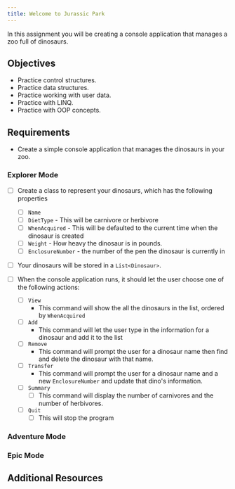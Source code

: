 ```yaml
---
title: Welcome to Jurassic Park
---
```


In this assignment you will be creating a console application that manages a zoo
full of dinosaurs.

## Objectives

- Practice control structures.
- Practice data structures.
- Practice working with user data.
- Practice with LINQ.
- Practice with OOP concepts.

## Requirements

- Create a simple console application that manages the dinosaurs in your zoo.

### Explorer Mode

- [ ] Create a class to represent your dinosaurs, which has the following
      properties

  - [ ] `Name`
  - [ ] `DietType` - This will be carnivore or herbivore
  - [ ] `WhenAcquired` - This will be defaulted to the current time when the
        dinosaur is created
  - [ ] `Weight` - How heavy the dinosaur is in pounds.
  - [ ] `EnclosureNumber` - the number of the pen the dinosaur is currently in

- [ ] Your dinosaurs will be stored in a `List<Dinosaur>`.
- [ ] When the console application runs, it should let the user choose one of
      the following actions:
  - [ ] `View`
    - This command will show the all the dinosaurs in the list, ordered by
      `WhenAcquired`
  - [ ] `Add`
    - This command will let the user type in the information for a dinosaur and
      add it to the list
  - [ ] `Remove`
    - This command will prompt the user for a dinosaur name then find and delete
      the dinosaur with that name.
  - [ ] `Transfer`
    - This command will prompt the user for a dinosaur name and a new
      `EnclosureNumber` and update that dino's information.
  - [ ] `Summary`
    - [ ] This command will display the number of carnivores and the number of
          herbivores.
  - [ ] `Quit`
    - [ ] This will stop the program

### Adventure Mode

### Epic Mode

## Additional Resources

